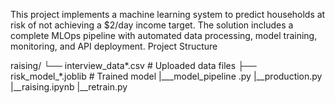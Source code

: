 This project implements a machine learning system to predict households at risk of not achieving a $2/day income target. The solution includes a complete MLOps pipeline with automated data processing, model training, monitoring, and API deployment.
Project Structure

raising/
└── interview_data*.csv    # Uploaded data files
 ├── risk_model_*.joblib  # Trained model
 |___model_pipeline .py
 |__production.py
 |__raising.ipynb
 |__retrain.py
